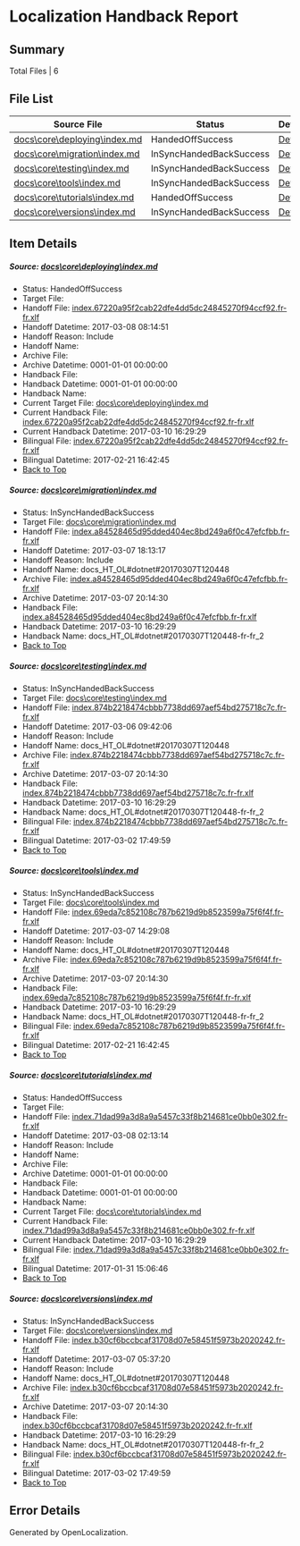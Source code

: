 # <a name='report-top'></a> Localization Handback Report

## Summary
 Total Files | 6

## File List
 Source File | Status | Details 
 ----------- | ------ | ------- 
 [docs\core\deploying\index.md](https://github.com/dotnet/docs/blob/91acc5f36294b02b28ab2f84381c9674b7c98d8d/docs/core/deploying/index.md) | HandedOffSuccess | [Details](#fb04ab4d7996e3213a247527745821aa1aa31f3234)
 [docs\core\migration\index.md](https://github.com/dotnet/docs/blob/f829714f545314daaa218b241008b5a2955ec589/docs/core/migration/index.md) | InSyncHandedBackSuccess | [Details](#5872201f705c07bf692d0dc7f962068632f6b54049)
 [docs\core\testing\index.md](https://github.com/dotnet/docs/blob/095ebad90e3f0b188d208d22f6f16b9552f8ea86/docs/core/testing/index.md) | InSyncHandedBackSuccess | [Details](#ca9d57a3ef3382c4957de5edb55959f1a3f13ee063)
 [docs\core\tools\index.md](https://github.com/dotnet/docs/blob/195664ae6409be02ca132900d9c513a7b412acd4/docs/core/tools/index.md) | InSyncHandedBackSuccess | [Details](#4e3137d8506342662d145481d5e9fde1d53b9ba393)
 [docs\core\tutorials\index.md](https://github.com/dotnet/docs/blob/9d770d008ff1223499de36b2b7b731d8ff6f0f2b/docs/core/tutorials/index.md) | HandedOffSuccess | [Details](#7b9279642d97868f155dfb1e5835bc941277085f101)
 [docs\core\versions\index.md](https://github.com/dotnet/docs/blob/519253bd6dc105afb138268c62347c29a6072fbb/docs/core/versions/index.md) | InSyncHandedBackSuccess | [Details](#7be49f3ac7a7806e631eacf5004343919654881e116)

## Item Details
##### <a name='fb04ab4d7996e3213a247527745821aa1aa31f3234'></a> Source: [docs\core\deploying\index.md](https://github.com/dotnet/docs/blob/91acc5f36294b02b28ab2f84381c9674b7c98d8d/docs/core/deploying/index.md)
* Status: HandedOffSuccess
* Target File: 
* Handoff File: [index.67220a95f2cab22dfe4dd5dc24845270f94ccf92.fr-fr.xlf](https://github.com/dotnet/docs.handoff/blob/e0508adb5fad881e595448a8c6134097241b5d1d/ol-handoff/dotnet/docs.fr-fr/master/dotnet-core/index.67220a95f2cab22dfe4dd5dc24845270f94ccf92.fr-fr.xlf)
* Handoff Datetime: 2017-03-08 08:14:51
* Handoff Reason: Include
* Handoff Name: 
* Archive File: 
* Archive Datetime: 0001-01-01 00:00:00
* Handback File: 
* Handback Datetime: 0001-01-01 00:00:00
* Handback Name: 
* Current Target File: [docs\core\deploying\index.md](https://github.com/dotnet/docs.fr-fr/blob/991cb801e11b5f5c016b9e799276ece58a89e0d9/docs/core/deploying/index.md)
* Current Handback File: [index.67220a95f2cab22dfe4dd5dc24845270f94ccf92.fr-fr.xlf](https://github.com/dotnet/docs.handback/blob/5db45d6d78b34a1e891667e56338bf4aaa5a7257/ol-handback/dotnet/docs.fr-fr/master/dotnet-core/index.67220a95f2cab22dfe4dd5dc24845270f94ccf92.fr-fr.xlf)
* Current Handback Datetime: 2017-03-10 16:29:29
* Bilingual File: [index.67220a95f2cab22dfe4dd5dc24845270f94ccf92.fr-fr.xlf](https://github.com/dotnet/docs.handback/blob/c72c362428971e112ac2e934fc31dcfdc74cf8d0/ol-handback/dotnet/docs.fr-fr/master/dotnet-core/index.67220a95f2cab22dfe4dd5dc24845270f94ccf92.fr-fr.xlf)
* Bilingual Datetime: 2017-02-21 16:42:45
* [Back to Top](#report-top)

##### <a name='5872201f705c07bf692d0dc7f962068632f6b54049'></a> Source: [docs\core\migration\index.md](https://github.com/dotnet/docs/blob/f829714f545314daaa218b241008b5a2955ec589/docs/core/migration/index.md)
* Status: InSyncHandedBackSuccess
* Target File: [docs\core\migration\index.md](https://github.com/dotnet/docs.fr-fr/blob/991cb801e11b5f5c016b9e799276ece58a89e0d9/docs/core/migration/index.md)
* Handoff File: [index.a84528465d95dded404ec8bd249a6f0c47efcfbb.fr-fr.xlf](https://github.com/dotnet/docs.handoff/blob/4b2f8a07279a9752c27190677797d68b865a1155/ol-handoff/dotnet/docs.fr-fr/master/dotnet-core/index.a84528465d95dded404ec8bd249a6f0c47efcfbb.fr-fr.xlf)
* Handoff Datetime: 2017-03-07 18:13:17
* Handoff Reason: Include
* Handoff Name: docs_HT_OL#dotnet#20170307T120448
* Archive File: [index.a84528465d95dded404ec8bd249a6f0c47efcfbb.fr-fr.xlf](https://github.com/dotnet/docs.handoff/blob/a6d266c12837a06c070fa56c1d7725065fa781dd/ol-archive/dotnet/docs.fr-fr/master/dotnet-core/index.a84528465d95dded404ec8bd249a6f0c47efcfbb.fr-fr.xlf)
* Archive Datetime: 2017-03-07 20:14:30
* Handback File: [index.a84528465d95dded404ec8bd249a6f0c47efcfbb.fr-fr.xlf](https://github.com/dotnet/docs.handback/blob/5db45d6d78b34a1e891667e56338bf4aaa5a7257/ol-handback/dotnet/docs.fr-fr/master/dotnet-core/index.a84528465d95dded404ec8bd249a6f0c47efcfbb.fr-fr.xlf)
* Handback Datetime: 2017-03-10 16:29:29
* Handback Name: docs_HT_OL#dotnet#20170307T120448-fr-fr_2
* [Back to Top](#report-top)

##### <a name='ca9d57a3ef3382c4957de5edb55959f1a3f13ee063'></a> Source: [docs\core\testing\index.md](https://github.com/dotnet/docs/blob/095ebad90e3f0b188d208d22f6f16b9552f8ea86/docs/core/testing/index.md)
* Status: InSyncHandedBackSuccess
* Target File: [docs\core\testing\index.md](https://github.com/dotnet/docs.fr-fr/blob/991cb801e11b5f5c016b9e799276ece58a89e0d9/docs/core/testing/index.md)
* Handoff File: [index.874b2218474cbbb7738dd697aef54bd275718c7c.fr-fr.xlf](https://github.com/dotnet/docs.handoff/blob/67706e7e7933b0452e3f81109fb74592e4023f60/ol-handoff/dotnet/docs.fr-fr/master/dotnet-core/index.874b2218474cbbb7738dd697aef54bd275718c7c.fr-fr.xlf)
* Handoff Datetime: 2017-03-06 09:42:06
* Handoff Reason: Include
* Handoff Name: docs_HT_OL#dotnet#20170307T120448
* Archive File: [index.874b2218474cbbb7738dd697aef54bd275718c7c.fr-fr.xlf](https://github.com/dotnet/docs.handoff/blob/a6d266c12837a06c070fa56c1d7725065fa781dd/ol-archive/dotnet/docs.fr-fr/master/dotnet-core/index.874b2218474cbbb7738dd697aef54bd275718c7c.fr-fr.xlf)
* Archive Datetime: 2017-03-07 20:14:30
* Handback File: [index.874b2218474cbbb7738dd697aef54bd275718c7c.fr-fr.xlf](https://github.com/dotnet/docs.handback/blob/5db45d6d78b34a1e891667e56338bf4aaa5a7257/ol-handback/dotnet/docs.fr-fr/master/dotnet-core/index.874b2218474cbbb7738dd697aef54bd275718c7c.fr-fr.xlf)
* Handback Datetime: 2017-03-10 16:29:29
* Handback Name: docs_HT_OL#dotnet#20170307T120448-fr-fr_2
* Bilingual File: [index.874b2218474cbbb7738dd697aef54bd275718c7c.fr-fr.xlf](https://github.com/dotnet/docs.handback/blob/35b2fef18cb105cd652d0da5004d04c619282024/ol-handback/dotnet/docs.fr-fr/master/dotnet-core/index.874b2218474cbbb7738dd697aef54bd275718c7c.fr-fr.xlf)
* Bilingual Datetime: 2017-03-02 17:49:59
* [Back to Top](#report-top)

##### <a name='4e3137d8506342662d145481d5e9fde1d53b9ba393'></a> Source: [docs\core\tools\index.md](https://github.com/dotnet/docs/blob/195664ae6409be02ca132900d9c513a7b412acd4/docs/core/tools/index.md)
* Status: InSyncHandedBackSuccess
* Target File: [docs\core\tools\index.md](https://github.com/dotnet/docs.fr-fr/blob/991cb801e11b5f5c016b9e799276ece58a89e0d9/docs/core/tools/index.md)
* Handoff File: [index.69eda7c852108c787b6219d9b8523599a75f6f4f.fr-fr.xlf](https://github.com/dotnet/docs.handoff/blob/dec98557d9d55d53a08b1e5da80622d7c7825fdd/ol-handoff/dotnet/docs.fr-fr/master/dotnet-core/index.69eda7c852108c787b6219d9b8523599a75f6f4f.fr-fr.xlf)
* Handoff Datetime: 2017-03-07 14:29:08
* Handoff Reason: Include
* Handoff Name: docs_HT_OL#dotnet#20170307T120448
* Archive File: [index.69eda7c852108c787b6219d9b8523599a75f6f4f.fr-fr.xlf](https://github.com/dotnet/docs.handoff/blob/a6d266c12837a06c070fa56c1d7725065fa781dd/ol-archive/dotnet/docs.fr-fr/master/dotnet-core/index.69eda7c852108c787b6219d9b8523599a75f6f4f.fr-fr.xlf)
* Archive Datetime: 2017-03-07 20:14:30
* Handback File: [index.69eda7c852108c787b6219d9b8523599a75f6f4f.fr-fr.xlf](https://github.com/dotnet/docs.handback/blob/5db45d6d78b34a1e891667e56338bf4aaa5a7257/ol-handback/dotnet/docs.fr-fr/master/dotnet-core/index.69eda7c852108c787b6219d9b8523599a75f6f4f.fr-fr.xlf)
* Handback Datetime: 2017-03-10 16:29:29
* Handback Name: docs_HT_OL#dotnet#20170307T120448-fr-fr_2
* Bilingual File: [index.69eda7c852108c787b6219d9b8523599a75f6f4f.fr-fr.xlf](https://github.com/dotnet/docs.handback/blob/c72c362428971e112ac2e934fc31dcfdc74cf8d0/ol-handback/dotnet/docs.fr-fr/master/dotnet-core/index.69eda7c852108c787b6219d9b8523599a75f6f4f.fr-fr.xlf)
* Bilingual Datetime: 2017-02-21 16:42:45
* [Back to Top](#report-top)

##### <a name='7b9279642d97868f155dfb1e5835bc941277085f101'></a> Source: [docs\core\tutorials\index.md](https://github.com/dotnet/docs/blob/9d770d008ff1223499de36b2b7b731d8ff6f0f2b/docs/core/tutorials/index.md)
* Status: HandedOffSuccess
* Target File: 
* Handoff File: [index.71dad99a3d8a9a5457c33f8b214681ce0bb0e302.fr-fr.xlf](https://github.com/dotnet/docs.handoff/blob/947c8b681f71b6fa981a43d6d85f0ca147320ede/ol-handoff/dotnet/docs.fr-fr/master/dotnet-core/index.71dad99a3d8a9a5457c33f8b214681ce0bb0e302.fr-fr.xlf)
* Handoff Datetime: 2017-03-08 02:13:14
* Handoff Reason: Include
* Handoff Name: 
* Archive File: 
* Archive Datetime: 0001-01-01 00:00:00
* Handback File: 
* Handback Datetime: 0001-01-01 00:00:00
* Handback Name: 
* Current Target File: [docs\core\tutorials\index.md](https://github.com/dotnet/docs.fr-fr/blob/991cb801e11b5f5c016b9e799276ece58a89e0d9/docs/core/tutorials/index.md)
* Current Handback File: [index.71dad99a3d8a9a5457c33f8b214681ce0bb0e302.fr-fr.xlf](https://github.com/dotnet/docs.handback/blob/5db45d6d78b34a1e891667e56338bf4aaa5a7257/ol-handback/dotnet/docs.fr-fr/master/dotnet-core/index.71dad99a3d8a9a5457c33f8b214681ce0bb0e302.fr-fr.xlf)
* Current Handback Datetime: 2017-03-10 16:29:29
* Bilingual File: [index.71dad99a3d8a9a5457c33f8b214681ce0bb0e302.fr-fr.xlf](https://github.com/dotnet/docs.handback/blob/5a965c54106b346f72d5f96269be24ef7e7d85e6/ol-handback/dotnet/docs.fr-fr/master/dotnet-core/index.71dad99a3d8a9a5457c33f8b214681ce0bb0e302.fr-fr.xlf)
* Bilingual Datetime: 2017-01-31 15:06:46
* [Back to Top](#report-top)

##### <a name='7be49f3ac7a7806e631eacf5004343919654881e116'></a> Source: [docs\core\versions\index.md](https://github.com/dotnet/docs/blob/519253bd6dc105afb138268c62347c29a6072fbb/docs/core/versions/index.md)
* Status: InSyncHandedBackSuccess
* Target File: [docs\core\versions\index.md](https://github.com/dotnet/docs.fr-fr/blob/991cb801e11b5f5c016b9e799276ece58a89e0d9/docs/core/versions/index.md)
* Handoff File: [index.b30cf6bccbcaf31708d07e58451f5973b2020242.fr-fr.xlf](https://github.com/dotnet/docs.handoff/blob/483a6febbb054cf15c5a8a4c74294d26dd1ac0d4/ol-handoff/dotnet/docs.fr-fr/master/dotnet-core/index.b30cf6bccbcaf31708d07e58451f5973b2020242.fr-fr.xlf)
* Handoff Datetime: 2017-03-07 05:37:20
* Handoff Reason: Include
* Handoff Name: docs_HT_OL#dotnet#20170307T120448
* Archive File: [index.b30cf6bccbcaf31708d07e58451f5973b2020242.fr-fr.xlf](https://github.com/dotnet/docs.handoff/blob/a6d266c12837a06c070fa56c1d7725065fa781dd/ol-archive/dotnet/docs.fr-fr/master/dotnet-core/index.b30cf6bccbcaf31708d07e58451f5973b2020242.fr-fr.xlf)
* Archive Datetime: 2017-03-07 20:14:30
* Handback File: [index.b30cf6bccbcaf31708d07e58451f5973b2020242.fr-fr.xlf](https://github.com/dotnet/docs.handback/blob/5db45d6d78b34a1e891667e56338bf4aaa5a7257/ol-handback/dotnet/docs.fr-fr/master/dotnet-core/index.b30cf6bccbcaf31708d07e58451f5973b2020242.fr-fr.xlf)
* Handback Datetime: 2017-03-10 16:29:29
* Handback Name: docs_HT_OL#dotnet#20170307T120448-fr-fr_2
* Bilingual File: [index.b30cf6bccbcaf31708d07e58451f5973b2020242.fr-fr.xlf](https://github.com/dotnet/docs.handback/blob/35b2fef18cb105cd652d0da5004d04c619282024/ol-handback/dotnet/docs.fr-fr/master/dotnet-core/index.b30cf6bccbcaf31708d07e58451f5973b2020242.fr-fr.xlf)
* Bilingual Datetime: 2017-03-02 17:49:59
* [Back to Top](#report-top)


## Error Details

Generated by OpenLocalization.
